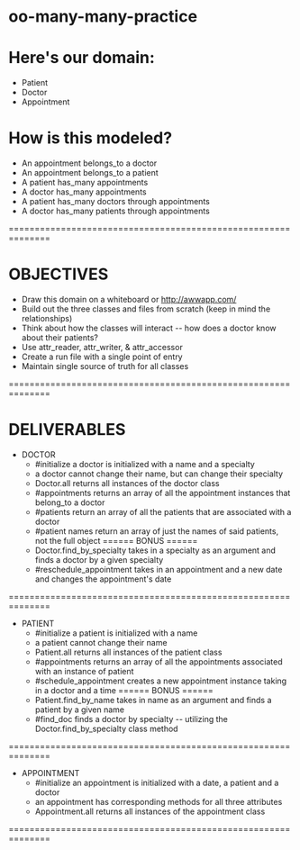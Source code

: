 # oo-many-many-practice

# Here's our domain:
  * Patient
  * Doctor
  * Appointment

# How is this modeled?
  * An appointment belongs_to a doctor
  * An appointment belongs_to a patient
  * A patient has_many appointments
  * A doctor has_many appointments
  * A patient has_many doctors through appointments
  * A doctor has_many patients through appointments

==============================================================

# OBJECTIVES
  * Draw this domain on a whiteboard or http://awwapp.com/
  * Build out the three classes and files from scratch (keep in mind the relationships)
  * Think about how the classes will interact -- how does a doctor know about their patients?
  * Use attr_reader, attr_writer, & attr_accessor
  * Create a run file with a single point of entry
  * Maintain single source of truth for all classes

==============================================================

# DELIVERABLES
  * DOCTOR
    * #initialize a doctor is initialized with a name and a specialty
    * a doctor cannot change their name, but can change their specialty
    * Doctor.all returns all instances of the doctor class
    * #appointments returns an array of all the appointment instances that belong_to a doctor
    * #patients return an array of all the patients that are associated with a doctor
    * #patient names return an array of just the names of said patients, not the full object
    ====== BONUS ======
    * Doctor.find_by_specialty takes in a specialty as an argument and finds a doctor by a given specialty
    * #reschedule_appointment takes in an appointment and a new date and changes the appointment's date

==============================================================
  * PATIENT
    * #initialize a patient is initialized with a name
    * a patient cannot change their name
    * Patient.all returns all instances of the patient class
    * #appointments returns an array of all the appointments associated with an instance of patient
    * #schedule_appointment creates a new appointment instance taking in a doctor and a time
    ====== BONUS ======
    * Patient.find_by_name takes in name as an argument and finds a patient by a given name
    * #find_doc finds a doctor by specialty -- utilizing the Doctor.find_by_specialty class method

==============================================================
  * APPOINTMENT
    * #initialize  an appointment is initialized with a date, a patient and a doctor
    * an appointment has corresponding methods for all three attributes
    * Appointment.all returns all instances of the appointment class

==============================================================
